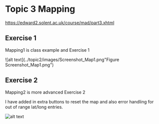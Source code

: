 # Topic 3 Mapping

https://edward2.solent.ac.uk/course/mad/part3.xhtml

## Exercise 1

Mapping1 is class example and Exercise 1

![alt text](../topic2/images/Screenshot_Map1.png"Figure Screenshot_Map1.png")

## Exercise 2

Mapping2 is more advanced Exercise 2

I have added in extra buttons to reset the map and also error handling for out of range lat/long entries.

![alt text](../topic2/images/Screenshot_Map2.png "Figure Screenshot_Map2.png")

